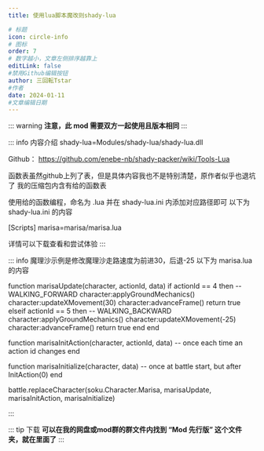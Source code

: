 ```yaml
---
title: 使用lua脚本魔改则shady-lua

# 标题
icon: circle-info
# 图标
order: 7
# 数字越小，文章左侧排序越靠上
editLink: false
#禁用Github编辑按钮
author: 三回転Tstar
#作者
date: 2024-01-11
#文章编辑日期
---
```


::: warning
**注意，此 mod 需要双方一起使用且版本相同**
:::

::: info 内容介绍
shady-lua=Modules/shady-lua/shady-lua.dll

Github： https://github.com/enebe-nb/shady-packer/wiki/Tools-Lua

函数表虽然github上列了表，但是具体内容我也不是特别清楚，原作者似乎也退坑了
我的压缩包内含有给的函数表

使用给的函数编程，命名为  .lua 并在 shady-lua.ini 内添加对应路径即可
以下为 shady-lua.ini 的内容

[Scripts]
marisa=marisa/marisa.lua

详情可以下载查看和尝试体验
:::

::: info
魔理沙示例是修改魔理沙走路速度为前进30，后退-25
以下为 marisa.lua 的内容

function marisaUpdate(character, actionId, data)
    if actionId == 4 then -- WALKING_FORWARD
        character:applyGroundMechanics()
        character:updateXMovement(30)
        character:advanceFrame()
        return true
    elseif actionId == 5 then -- WALKING_BACKWARD
        character:applyGroundMechanics()
        character:updateXMovement(-25)
        character:advanceFrame()
        return true
    end
end

function marisaInitAction(character, actionId, data)
    -- once each time an action id changes 
end

function marisaInitialize(character, data)
    -- once at battle start, but after InitAction(0)
end

battle.replaceCharacter(soku.Character.Marisa, marisaUpdate, marisaInitAction, marisaInitialize)

:::

::: tip 下载
**可以在我的网盘或mod群的群文件内找到 “Mod 先行版” 这个文件夹，就在里面了**
:::



